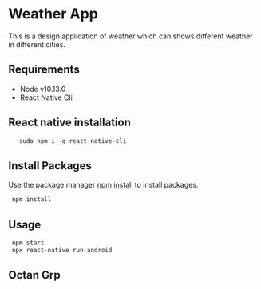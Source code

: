 # Weather App

This is a design application of weather which can shows different weather in different cities.

## Requirements

 - Node v10.13.0
 - React Native Cli

## React native installation

```python
   sudo npm i -g react-native-cli 
```
## Install Packages
Use the package manager [npm install]() to install packages.

```bash
 npm install
```

## Usage
```bash
 npm start
 npx react-native run-android
```

## Octan Grp